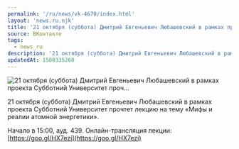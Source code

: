 ```yaml
---
permalink: '/ru/news/vk-4670/index.html'
layout: 'news.ru.njk'
title: '21 октября (суббота) Дмитрий Евгеньевич Любашевский в рамках проекта Субботний Университет проч…'
source: ВКонтакте
tags:
  - news_ru
description: '21 октября (суббота) Дмитрий Евгеньевич Любашевский в рамках проекта Субботний Университет проч…'
updatedAt: 1508335260
---
```

![21 октября (суббота) Дмитрий Евгеньевич Любашевский в рамках проекта Субботний Университет проч…](https://sun9-9.userapi.com/impf/c840433/v840433410/17394/RI-D6JJ68A4.jpg?size=1280x772&quality=96&sign=9c7211e5ea61a46956f518cbe44875f4&c_uniq_tag=R2uBhRySnCOf-DvORzhgURro0z1xyph9C5vLCEIR17c&type=album)

21 октября (суббота) Дмитрий Евгеньевич Любашевский в рамках проекта Субботний Университет прочтет лекцию на тему «Мифы и реалии атомной энергетики».

Начало в 15:00, ауд. 439.
Онлайн-трансляция лекции: [https://goo.gl/HX7ezi](https://goo.gl/HX7ezi)
